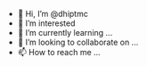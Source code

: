 - 👋 Hi, I’m @dhiptmc
- 👀 I’m interested
- 🌱 I’m currently learning ...
- 💞️ I’m looking to collaborate on ...
- 📫 How to reach me ...

<!---
dhiptmc/dhiptmc is a ✨ special ✨ repository because its `README.md` (this file) appears on your GitHub profile.
You can click the Preview link to take a look at your changes.
--->
